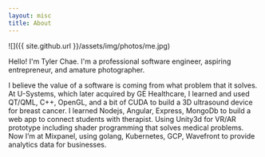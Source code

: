 ```yaml
---
layout: misc
title: About
---
```


![]({{ site.github.url }}/assets/img/photos/me.jpg)

Hello! I'm Tyler Chae. I'm a professional software engineer, aspiring entrepreneur, and amature photographer.

I believe the value of a software is coming from what problem that it solves.
At U-Systems, which later acquired by GE Healthcare, I learned and used QT/QML, C++, OpenGL, and a bit of CUDA to build a 3D ultrasound device for breast cancer.
I learned Nodejs, Angular, Express, MongoDb to build a web app to connect students with therapist.
Using Unity3d for VR/AR prototype including shader programming that solves medical problems.
Now I’m at Mixpanel, using golang, Kubernetes, GCP, Wavefront to provide analytics data for businesses.
